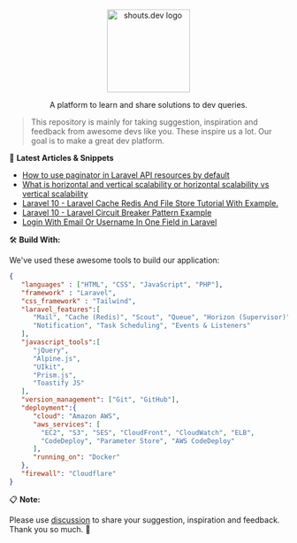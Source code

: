 <p align="center">
  <br>
  <a href="https://shouts.dev">
    <img src="https://shouts.dev/img/logo.webp" alt="shouts.dev logo" width="150"/>
  </a>
</p>

<p align="center">
A platform to learn and share solutions to dev queries.
</p>

> This repository is mainly for taking suggestion, inspiration and feedback from awesome devs like you. These inspire us a lot. Our goal is to make a great dev platform.

:page_with_curl: **Latest Articles & Snippets**
<!-- BLOG-POST-LIST:START -->
- [How to use paginator in Laravel API resources by default](https://shouts.dev/snippets/how-to-use-paginator-in-laravel-api-resources-by-default)
- [What is horizontal and vertical scalability or horizontal scalability vs vertical scalability](https://shouts.dev/snippets/what-is-horizontal-and-vertical-scalability-or-horizontal-scalability-vs-vertical-scalability)
- [Laravel 10 - Laravel Cache Redis And File Store Tutorial With Example.](https://shouts.dev/articles/laravel-10-laravel-cache-redis-and-file-store-tutorial-with-example)
- [Laravel 10 - Laravel Circuit Breaker Pattern Example](https://shouts.dev/articles/laravel-10-laravel-circuit-breaker-pattern-example)
- [Login With Email Or Username In One Field in Laravel](https://shouts.dev/snippets/login-with-email-or-username-in-one-field-in-laravel)
<!-- BLOG-POST-LIST:END -->

🛠️ **Build With:**

We've used these awesome tools to build our application:

```json
{
   "languages" : ["HTML", "CSS", "JavaScript", "PHP"],
   "framework" : "Laravel",
   "css_framework" : "Tailwind",
   "laravel_features":[
      "Mail", "Cache (Redis)", "Scout", "Queue", "Horizon (Supervisor)",
      "Notification", "Task Scheduling", "Events & Listeners"
   ],
   "javascript_tools":[
      "jQuery",
      "Alpine.js",
      "UIkit",
      "Prism.js",
      "Toastify JS"
   ],
   "version_management": ["Git", "GitHub"],
   "deployment":{
      "cloud": "Amazon AWS",
      "aws_services": [
        "EC2", "S3", "SES", "CloudFront", "CloudWatch", "ELB",
        "CodeDeploy", "Parameter Store", "AWS CodeDeploy"
      ],
      "running_on": "Docker"
   },
   "firewall": "Cloudflare"
}
```

:clipboard: **Note:**

Please use [discussion](https://github.com/mdobydullah/shouts.dev/discussions/new) to share your suggestion, inspiration and feedback. Thank you so much. :sparkling_heart:
